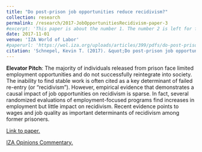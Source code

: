 ```yaml
---
title: "Do post-prison job opportunities reduce recidivism?"
collection: research
permalink: /research/2017-JobOpportunitiesRecidivism-paper-3
#excerpt: 'This paper is about the number 1. The number 2 is left for future work.'
date: 2017-11-01
venue: 'IZA World of Labor'
#paperurl: 'https://wol.iza.org/uploads/articles/399/pdfs/do-post-prison-job-opportunities-reduce-recidivism.pdf?v=1'
citation: 'Schnepel, Kevin T. (2017). &quot;Do post-prison job opportunities reduce recidivism?.&quot; <i>IZA World of Labor</i>. 399.'
---
```


**Elevator Pitch**: The majority of individuals released from prison face limited employment opportunities and do not successfully reintegrate into society. The inability to find stable work is often cited as a key determinant of failed re-entry (or “recidivism”). However, empirical evidence that demonstrates a causal impact of job opportunities on recidivism is sparse. In fact, several randomized evaluations of employment-focused programs find increases in employment but little impact on recidivism. Recent evidence points to wages and job quality as important determinants of recidivism among former prisoners.

[Link to paper.](https://wol.iza.org/uploads/articles/399/pdfs/do-post-prison-job-opportunities-reduce-recidivism.pdf?v=1)

[IZA Opinions Commentary.](https://wol.iza.org/opinions/can-jobs-reduce-recidivism)
